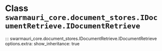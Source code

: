 # Class `swarmauri_core.document_stores.IDocumentRetrieve.IDocumentRetrieve`

::: swarmauri_core.document_stores.IDocumentRetrieve.IDocumentRetrieve
    options.extra:
      show_inheritance: true

